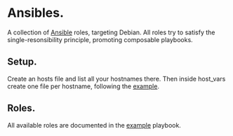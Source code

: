 # Ansibles.

A collection of [Ansible](http://ansible.com) roles, targeting Debian. All roles try to satisfy the single-resonsibility principle, promoting composable playbooks.

## Setup.

Create an hosts file and list all your hostnames there. Then inside host_vars create one file per hostname, following the [example](host_vars/example).

## Roles.

All available roles are documented in the [example](example.yml) playbook.
